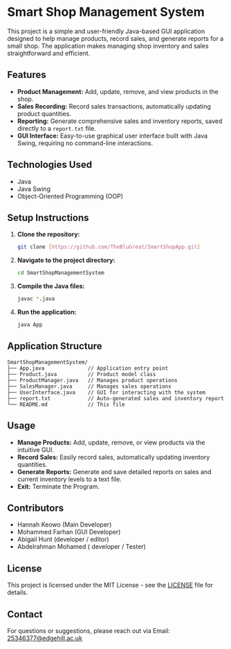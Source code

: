 # Smart Shop Management System

This project is a simple and user-friendly Java-based GUI application designed to help manage products, record sales, and generate reports for a small shop. The application makes managing shop inventory and sales straightforward and efficient.

## Features

- **Product Management:** Add, update, remove, and view products in the shop.
- **Sales Recording:** Record sales transactions, automatically updating product quantities.
- **Reporting:** Generate comprehensive sales and inventory reports, saved directly to a `report.txt` file.
- **GUI Interface:** Easy-to-use graphical user interface built with Java Swing, requiring no command-line interactions.

## Technologies Used

- Java
- Java Swing
- Object-Oriented Programming (OOP)

## Setup Instructions

1. **Clone the repository:**
   ```bash
   git clone [https://github.com/TheBluGreat/SmartShopApp.git]
   ```

2. **Navigate to the project directory:**
   ```bash
   cd SmartShopManagementSystem
   ```

3. **Compile the Java files:**
   ```bash
   javac *.java
   ```

4. **Run the application:**
   ```bash
   java App
   ```

## Application Structure

```
SmartShopManagementSystem/
├── App.java              // Application entry point
├── Product.java          // Product model class
├── ProductManager.java   // Manages product operations
├── SalesManager.java     // Manages sales operations
├── UserInterface.java    // GUI for interacting with the system
├── report.txt            // Auto-generated sales and inventory report
└── README.md             // This file
```

## Usage

- **Manage Products:** Add, update, remove, or view products via the intuitive GUI.
- **Record Sales:** Easily record sales, automatically updating inventory quantities.
- **Generate Reports:** Generate and save detailed reports on sales and current inventory levels to a text file.
- **Exit:** Terminate the Program. 

## Contributors

- Hannah Keowo (Main Developer)
- Mohammed Farhan (GUI Developer)
- Abigail Hunt (developer / editor)
- Abdelrahman Mohamed ( developer / Tester)
## License

This project is licensed under the MIT License - see the [LICENSE](LICENSE) file for details.

## Contact

For questions or suggestions, please reach out via Email: 25346377@edgehill.ac.uk
